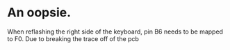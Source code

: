 # An oopsie.

When reflashing the right side of the keyboard, pin B6 needs to be mapped to F0.
Due to breaking the trace off of  the pcb
